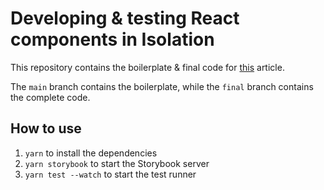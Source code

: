 # Developing & testing React components in Isolation

This repository contains the boilerplate & final code for [this](https://dev.to/dhaiwat10/develop-test-react-components-in-isolation-3714) article.

The `main` branch contains the boilerplate, while the `final` branch contains the complete code.

## How to use

1. `yarn` to install the dependencies
2. `yarn storybook` to start the Storybook server
3. `yarn test --watch` to start the test runner

